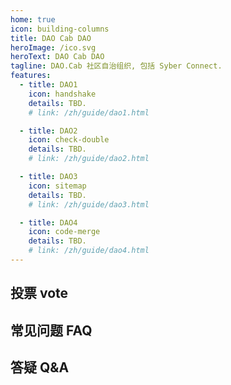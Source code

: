 ```yaml
---
home: true
icon: building-columns
title: DAO Cab DAO
heroImage: /ico.svg
heroText: DAO Cab DAO
tagline: DAO.Cab 社区自治组织, 包括 Syber Connect. 
features:
  - title: DAO1
    icon: handshake
    details: TBD.
    # link: /zh/guide/dao1.html 

  - title: DAO2
    icon: check-double
    details: TBD.
    # link: /zh/guide/dao2.html  

  - title: DAO3
    icon: sitemap
    details: TBD.
    # link: /zh/guide/dao3.html 

  - title: DAO4
    icon: code-merge
    details: TBD.
    # link: /zh/guide/dao4.html  
---
```


## 投票 vote

## 常见问题 FAQ

## 答疑 Q&A


